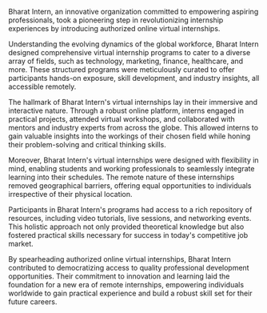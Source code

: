 Bharat Intern, an innovative organization committed to empowering aspiring professionals, took a pioneering step in revolutionizing internship experiences by introducing authorized online virtual internships.

Understanding the evolving dynamics of the global workforce, Bharat Intern designed comprehensive virtual internship programs to cater to a diverse array of fields, such as technology, marketing, finance, healthcare, and more. These structured programs were meticulously curated to offer participants hands-on exposure, skill development, and industry insights, all accessible remotely.

The hallmark of Bharat Intern's virtual internships lay in their immersive and interactive nature. Through a robust online platform, interns engaged in practical projects, attended virtual workshops, and collaborated with mentors and industry experts from across the globe. This allowed interns to gain valuable insights into the workings of their chosen field while honing their problem-solving and critical thinking skills.

Moreover, Bharat Intern's virtual internships were designed with flexibility in mind, enabling students and working professionals to seamlessly integrate learning into their schedules. The remote nature of these internships removed geographical barriers, offering equal opportunities to individuals irrespective of their physical location.

Participants in Bharat Intern's programs had access to a rich repository of resources, including video tutorials, live sessions, and networking events. This holistic approach not only provided theoretical knowledge but also fostered practical skills necessary for success in today's competitive job market.

By spearheading authorized online virtual internships, Bharat Intern contributed to democratizing access to quality professional development opportunities. Their commitment to innovation and learning laid the foundation for a new era of remote internships, empowering individuals worldwide to gain practical experience and build a robust skill set for their future careers.
